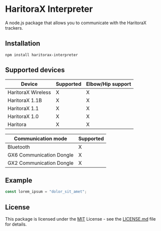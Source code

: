# HaritoraX Interpreter

A node.js package that allows you to communicate with the HaritoraX trackers.

## Installation

`npm install haritorax-interpreter`

## Supported devices
| Device             | Supported | Elbow/Hip support |
|--------------------|-----------|-------------------|
| HaritoraX Wireless |     X     |         X         |
| HaritoraX 1.1B     |     X     |         X         |
| HaritoraX 1.1      |     X     |         X         |
| HaritoraX 1.0      |     X     |         X         |
| Haritora           |     X     |         X         |

| Communication mode        | Supported |
|---------------------------|-----------|
| Bluetooth                 |     X     |
| GX6 Communication Dongle  |     X     |
| GX2 Communication Dongle  |     X     |

## Example

```js
const lorem_ipsum = "dolor_sit_amet";
```

## License

This package is licensed under the [MIT](https://opensource.org/license/mit/) License - see the [LICENSE.md](LICENSE.md) file for details.